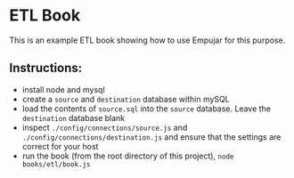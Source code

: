 # ETL Book

This is an example ETL book showing how to use Empujar for this purpose.

## Instructions:
- install node and mysql
- create a `source` and `destination` database within mySQL
- load the contents of `source.sql` into the `source` database.  Leave the `destination` database blank
- inspect `./config/connections/source.js` and `./config/connections/destination.js` and ensure that the settings are correct for your host
- run the book (from the root directory of this project), `node books/etl/book.js`
